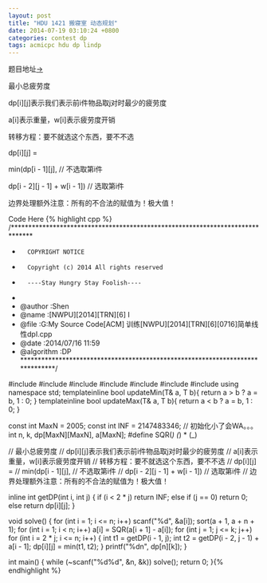 ```yaml
---
layout: post
title: "HDU 1421 搬寝室 动态规划"
date: 2014-07-19 03:10:24 +0800
categories: contest dp
tags: acmicpc hdu dp lindp
---
```

题目地址<a title="HDU 1421" href="http://acm.hdu.edu.cn/showproblem.php?pid=1421" target="_blank">-></a>

最小总疲劳度

dp[i][j]表示我们表示前i件物品取j对时最少的疲劳度

a[i]表示重量，w[i]表示疲劳度开销

转移方程：要不就选这个东西，要不不选

dp[i][j] =

min(dp[i - 1][j], // 不选取第i件

dp[i - 2][j - 1] + w[i - 1]) // 选取第i件

边界处理额外注意：所有的不合法的赋值为！极大值！

Code Here
{% highlight cpp %}
/******************************************************************************
*       COPYRIGHT NOTICE
*       Copyright (c) 2014 All rights reserved
*       ----Stay Hungry Stay Foolish----
*
* @author		:Shen
* @name         :[NWPU][2014][TRN][6] I
* @file         :G:My Source Code[ACM] 训练[NWPU][2014][TRN][6][0716]简单线性dpI.cpp
* @date         :2014/07/16 11:59
* @algorithm    :DP
******************************************************************************/

#include <cmath>
#include <cstdio>
#include <string>
#include <cstring>
#include <iomanip>
#include <iostream>
#include <algorithm>
using namespace std;
template<class T>inline bool updateMin(T& a, T b){ return a > b ? a = b, 1 : 0; }
template<class T>inline bool updateMax(T& a, T b){ return a < b ? a = b, 1 : 0; }

const int MaxN = 2005;
const int INF  = 2147483346; // 初始化小了会WA。。。
int n, k, dp[MaxN][MaxN], a[MaxN];
#define SQR(_) (_) * (_)

//  最小总疲劳度
//  dp[i][j]表示我们表示前i件物品取j对时最少的疲劳度
//  a[i]表示重量，w[i]表示疲劳度开销
//  转移方程：要不就选这个东西，要不不选
//  dp[i][j] = 
//  	min(dp[i - 1][j],					// 不选取第i件
//  		dp[i - 2][j - 1] + w[i - 1])	// 选取第i件
//  边界处理额外注意：所有的不合法的赋值为！极大值！

inline int getDP(int i, int j)
{
    if (i < 2 * j) return INF;
    else if (j == 0) return 0;
    else return dp[i][j];
}

void solve()
{
    for (int i = 1; i <= n; i++) scanf("%d", &a[i]);
    sort(a + 1, a + n + 1);
    for (int i = 1; i < n; i++) a[i] = SQR(a[i + 1] - a[i]);
    for (int j = 1; j <= k; j++)
        for (int i = 2 * j; i <= n; i++)
    {
        int t1 = getDP(i - 1, j);
        int t2 = getDP(i - 2, j - 1) + a[i - 1];
        dp[i][j] = min(t1, t2);
    }
    printf("%dn", dp[n][k]);
}

int main()
{
	while (~scanf("%d%d", &n, &k)) solve();
	return 0;
}{% endhighlight %}
